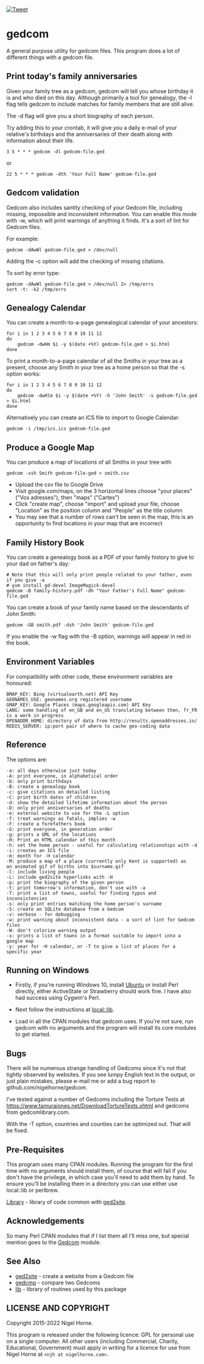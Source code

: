 [![Tweet](https://img.shields.io/twitter/url/http/shields.io.svg?style=social)](https://twitter.com/intent/tweet?text=A+general+purport+utility+for+gedcom+files+#genealogy&url=https://github.com/nigelhorne/gedcom&via=nigelhorne)

# gedcom

A general purpose utility for gedcom files.
This program does a lot of different things with a gedcom file.

## Print today's family anniversaries

Given your family tree as a gedcom, gedcom will tell you whose birthday it is
and who died on this day.
Although primarily a tool for genealogy,
the -l flag tells gedcom to include matches for family members that are still
alive.

The -d flag will give you a short biography of each person.

Try adding this to your crontab,
it will give you a daily e-mail of your relative's birthdays and the
anniversaries of their death along with information about their life.

    3 5 * * * gedcom -dl gedcom-file.ged

or

    22 5 * * * gedcom -dth 'Your Full Name' gedcom-file.ged

## Gedcom validation

Gedcom also includes santity checking of your Gedcom file, including missing,
impossible and inconsistent information.
You can enable this mode with -w, which will print warnings of anything it finds.
It's a sort of lint for Gedcom files.

For example:

    gedcom -dAwWl gedcom-file.ged > /dev/null

Adding the -c option will add the checking of missing citations.

To sort by error type:

    gedcom -dAwWl gedcom-file.ged > /dev/null 2> /tmp/errs
    sort -t: -k2 /tmp/errs

## Genealogy Calendar

You can create a month-to-a-page genealogical calendar of your ancestors:

    for i in 1 2 3 4 5 6 7 8 9 10 11 12
    do
        gedcom -dwHm $i -y $(date +%Y) gedcom-file.ged > $i.html
    done

To print a month-to-a-page calendar of all the Smiths in your tree as a present,
choose any Smith in your tree as a home person so that the -s option works:

    for i in 1 2 3 4 5 6 7 8 9 10 11 12
    do
        gedcom -dwHlm $i -y $(date +%Y) -h 'John Smith' -s gedcom-file.ged > $i.html
    done

Alternatively you can create an ICS file to import to Google Calendar:

    gedcom -i /tmp/ics.ics gedcom-file.ged

## Produce a Google Map

You can produce a map of locations of all Smiths in your tree with

    gedcom -xsh Smith gedcom-file-ged > smith.csv

* Upload the csv file to Google Drive
* Visit google.com/maps, on the 3 horizontal lines choose "your places" ("Vos adresses"), then "maps" ("Cartes")
* Click "create map", choose "import" and upload your file,
choose "Location" as the position column and "People" as the title column
* You may see that a number of rows can't be seen in the map,
this is an opportunity to find locations in your map that are incorrect

## Family History Book

You can create a genealogy book as a PDF of your family history to give to
your dad on father's day:

    # Note that this will only print people related to your father, even if you give -a
    # yum install gd-devel ImageMagick-devel
    gedcom -B family-history.pdf -dh "Your Father's Full Name" gedcom-file.ged

You can create a book of your family name based on the descendants of John Smith:

    gedcom -GB smith.pdf -dsh 'John Smith' gedcom-file.ged

If you enable the -w flag with the -B option, warnings will appear in red in the book.

## Environment Variables

For compatibility with other code, these environment variables are honoured:

    BMAP_KEY: Bing (virtualearth.net) API Key
    GEONAMES_USE: geonames.org registered username
    GMAP_KEY: Google Places (maps.googleapis.com) API Key
    LANG: some handling of en_GB and en_US translating between then, fr_FR is a work in progress
    OPENADDR_HOME: directory of data from http://results.openaddresses.io/
    REDIS_SERVER: ip:port pair of where to cache geo-coding data

## Reference

The options are:

    -a: all days otherwise just today
    -A: print everyone, in alphabetical order
    -b: only print birthdays
    -B: create a genealogy book
    -c: give citations on detailed listing
    -C: print birth dates of children
    -d: show the detailed lifetime information about the person
    -D: only print anniversaries of deaths
    -e: external website to use for the -L option
    -f: treat warnings as fatals, implies -w
    -F: create a forefathers book
    -G: print everyone, in generation order
    -g: prints a GML of the locations
    -H: Print an HTML calendar of this month
    -h: set the home person - useful for calculating relationships with -d
    -i: creates an ICS file
    -m: month for -H calendar
    -M: produce a map of a place (currently only Kent is supported) as
	an animated gif of births into $surname.gif
    -l: include living people
    -L: include ged2site hyperlinks with -H
    -p: print the biography of the given person
    -t: print tomorrow's information, don't use with -a
    -T: print a list of towns, useful for finding typos and inconsistencies
    -s: only print entries matching the home person's surname
    -S: create an SQLite database from a Gedcom
    -v: verbose - for debugging
    -w: print warning about inconsistent data - a sort of lint for Gedcom files
    -W: don't colorize warning output
    -x: prints a list of towns in a format suitable to import into a google map
    -y: year for -H calendar, or -T to give a list of places for a specific year

## Running on Windows

* Firstly, if you're running Windows 10, install
[Ubuntu](https://ubuntu.com/tutorials/ubuntu-on-windows#1-overview)
or install Perl directly, either ActiveState or Strawberry should work fine.
I have also had success using Cygwin's Perl.

* Next follow the instructions at [local::lib](https://metacpan.org/pod/local::lib#The-bootstrapping-technique).

* Load in all the CPAN modules that gedcom uses.
If you're not sure, run gedcom with no arguments and the program will install its core modules to get started.

## Bugs

There will be numerous strange handling of Gedcoms since it's not that tightly
observed by websites.
If you see lumpy English text in the output, or just plain mistakes,
please e-mail me or add a bug report to github.com/nigelhorne/gedcom.

I've tested against a number of Gedcoms including the Torture Tests at
https://www.tamurajones.net/DownloadTortureTests.xhtml and gedcoms
from gedcomlibrary.com.

With the -T option, countries and counties can be optimized out.
That will be fixed.

## Pre-Requisites

This program uses many CPAN modules.
Running the program for the first time with no
arguments should install them,
of course that will fail if you don't have the privilege,
in which case you'll need to add them by hand.
To ensure you'll be installing them in a directory you can use either use local::lib
or perlbrew.

[Library](https://github.com/nigelhorne/lib) - library of code common with
[ged2site](https://github.com/nigelhorne/ged2site).

## Acknowledgements

So many Perl CPAN modules that if I list them all I'll miss one, but special
mention goes to the [Gedcom](http://search.cpan.org/~pjcj/Gedcom/) module.

## See Also

* [ged2site](https://github.com/nigelhorne/ged2site) - create a website from a Gedcom file
* [gedcmp](https://github.com/nigelhorne/gedcmp) - compare two Gedcoms
* [lib](https://github.com/nigelhorne/lib) - library of routines used by this package

## LICENSE AND COPYRIGHT

Copyright 2015-2022 Nigel Horne.

This program is released under the following licence: GPL for personal use on a single computer.
All other users (including Commercial, Charity, Educational, Government)
must apply in writing for a licence for use from Nigel Horne at
`<njh at nigelhorne.com>`.
